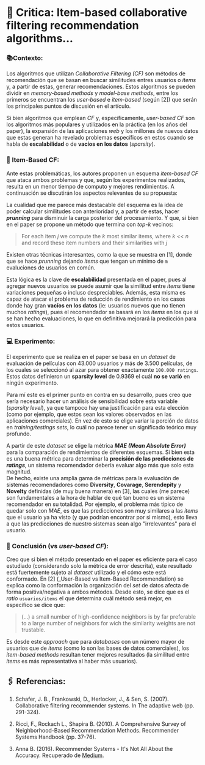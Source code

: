 # 📖 Critica: Item-based collaborative filtering recommendation algorithms...

### 📚Contexto:
Los algoritmos que utilizan _Collaborative Filtering (CF)_ son métodos de recomendación que se basan en buscar similitudes entres usuarios o _items_ y, a partir de estas, generar recomendaciones. Estos algoritmos se pueden dividir en _memory-based methods_ y _model-base methods_, entre los primeros se encuentran los _user-based_ e _item-based_ (según [2]) que serán los principales puntos de discusión en el artículo.

Si bien algoritmos que emplean _CF_ y, específicamente, _user-based CF_ son los algoritmos más populares y utilizados en la práctica (en los años del paper), la expansión de las aplicaciones _web_ y los millones de nuevos datos que estas generan ha revelado problemas específicos en estos cuando se habla de **escalabilidad** o de **vacíos en los datos** (_sparsity_).


### 🧾 Item-Based CF:
Ante estas problemáticas, los autores proponen un esquema _item-based CF_ que ataca ambos problemas y que, según los experimentos realizados, resulta en un menor tiempo de computo y mejores rendimientos. A continuación se discutirán los aspectos relevantes de su propuesta:

La cualidad que me parece más destacable del esquema es la idea de poder calcular similitudes con anterioridad y, a partir de estas, hacer **_prunning_** para disminuir la carga posterior del procesamiento. Y que, si bien en el paper se propone un método que termina con _top-k_ vecinos:

> For each item _j_ we compute the _k_ most similar items, where _k_ << _n_ and record these item numbers and their similarities with _j_

Existen otras técnicas interesantes, como la que se muestra en [1], donde que se hace _prunning_ dejando _items_ que tengan un mínimo de ```m``` evaluciones de usuarios en común.

Esta lógica es la clave de **escalabilidad** presentada en el paper, pues al agregar nuevos usuarios se puede asumir que la similitud entre _items_ tiene variaciones pequeñas o incluso despreciables. Además, esta misma es capaz de atacar el problema de reducción de rendimiento  en los casos donde hay gran **vacíos en los datos** (ie: usuarios nuevos que no tienen muchos _ratings_), pues el recomendador se basará en los _items_ en los que sí se han hecho evaluaciones, lo que en definitiva mejorará la predicción para estos usuarios.

### 💻 Experimento:
El experimento que se realiza en el paper se basa en un _dataset_ de evaluación de películas con 43.000 usuarios y más de 3.500 películas, de los cuales se seleccionó al azar para obtener exactamente ```100.000 ratings```. Estos datos definieron un **sparsity level** de 0.9369 el cuál **no se varió** en ningún experimento.

Para mí este es el primer punto en contra en su desarrollo, pues creo que sería necesario hacer un análisis de sensibilidad sobre esta variable (_sparsity level_), ya que tampoco hay una justificación para esta elección (como por ejemplo, que estos sean los valores observados en las aplicaciones comerciales). En vez de esto se elige variar la porción de datos en _training/testings sets_, lo cuál no parece tener un significado teórico muy profundo.

A partir de este _dataset_ se elige la métrica **_MAE (Mean Absolute Error)_** para la comparación de rendimientos de diferentes esquemas. Si bien esta es una buena métrica para determinar la **precisión de las predicciones de _ratings_**, un sistema recomendador debería evaluar algo más que solo esta magnitud.\
De hecho, existe una amplia gama de métricas para la evaluación de sistemas recomendadores como **Diversity**, **Covarage**, **Serendepity** y **Novelty** definidas (de muy buena manera) en [3], las cuales (me parece) son fundamentales a la hora de hablar de qué tan bueno es un sistema recomendador en su totalidad. Por ejemplo, el problema más típico de quedar solo con _MAE_, es que las predicciones son muy similares a las _items_ que el usuario ya ha visto (y que podrían encontrar por si mismo), esto lleva a que las predicciones de nuestro sistemas sean algo "irrelevantes" para el usuario.

### 📕 Conclusión (vs _user-based CF_):
Creo que si bien el método presentado en el paper es eficiente para el caso estudiado (considerando solo la métrica de error descrita), este resultado está fuertemente sujeto al _dataset_ utilizado y el cómo este está conformado. En [2] (_User-Based vs Item-Based Recommendation) se explica como la conformación la organización del _set_ de datos afecta de forma positiva/negativa a ambos métodos. Desde esto, se dice que es el _ratio_  ```usuarios/items``` el que determina cuál método será mejor, en específico se dice que:

> (...) a small number of high-confidence neighbors is by far preferable to a large number of neighbors for wich the similarity weights are not trustable.

Es desde este _approach_ que para _databases_ con un número mayor de usuarios que de _items_ (como lo son las bases de datos comerciales), los _item-based methods_ resultan tener mejores resultados (la similitud entre _items_ es más representativa al haber más usuarios). 




## 🖇 Referencias:

1. Schafer, J. B., Frankowski, D., Herlocker, J., & Sen, S. (2007). Collaborative filtering recommender systems. In The adaptive web (pp. 291-324).

2. Ricci, F., Rockach L., Shapira B. (2010). A Comprehensive Survey of Neighborhood-Based Recommendation Methods. Recommender Systems Handbook (pp. 37-76).

3. Anna B. (2016). Recommender Systems - It's Not All About the Accuracy. Recuperado de [Medium](https://gab41.lab41.org/recommender-systems-its-not-all-about-the-accuracy-562c7dceeaff).
